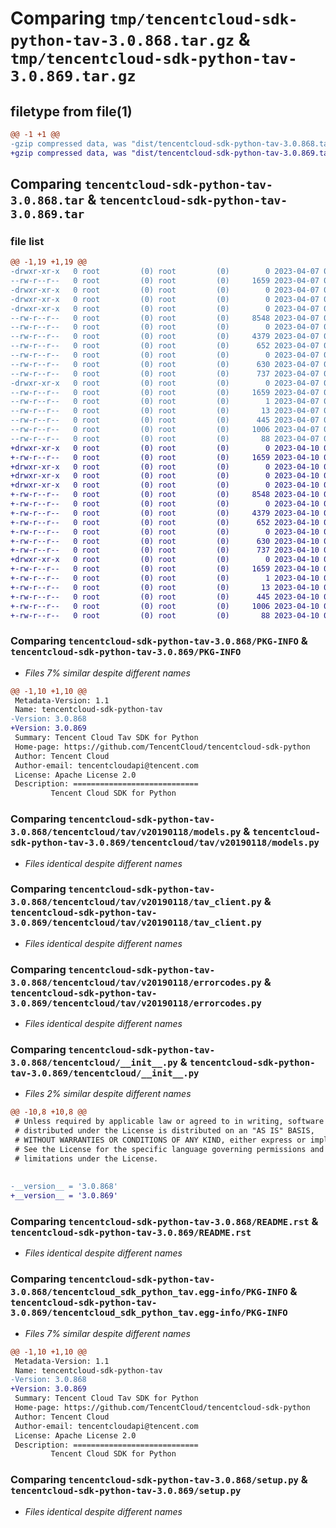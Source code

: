 # Comparing `tmp/tencentcloud-sdk-python-tav-3.0.868.tar.gz` & `tmp/tencentcloud-sdk-python-tav-3.0.869.tar.gz`

## filetype from file(1)

```diff
@@ -1 +1 @@
-gzip compressed data, was "dist/tencentcloud-sdk-python-tav-3.0.868.tar", last modified: Fri Apr  7 00:56:34 2023, max compression
+gzip compressed data, was "dist/tencentcloud-sdk-python-tav-3.0.869.tar", last modified: Mon Apr 10 03:13:51 2023, max compression
```

## Comparing `tencentcloud-sdk-python-tav-3.0.868.tar` & `tencentcloud-sdk-python-tav-3.0.869.tar`

### file list

```diff
@@ -1,19 +1,19 @@
-drwxr-xr-x   0 root         (0) root         (0)        0 2023-04-07 00:56:34.000000 tencentcloud-sdk-python-tav-3.0.868/
--rw-r--r--   0 root         (0) root         (0)     1659 2023-04-07 00:56:34.000000 tencentcloud-sdk-python-tav-3.0.868/PKG-INFO
-drwxr-xr-x   0 root         (0) root         (0)        0 2023-04-07 00:56:34.000000 tencentcloud-sdk-python-tav-3.0.868/tencentcloud/
-drwxr-xr-x   0 root         (0) root         (0)        0 2023-04-07 00:56:34.000000 tencentcloud-sdk-python-tav-3.0.868/tencentcloud/tav/
-drwxr-xr-x   0 root         (0) root         (0)        0 2023-04-07 00:56:34.000000 tencentcloud-sdk-python-tav-3.0.868/tencentcloud/tav/v20190118/
--rw-r--r--   0 root         (0) root         (0)     8548 2023-04-07 00:56:34.000000 tencentcloud-sdk-python-tav-3.0.868/tencentcloud/tav/v20190118/models.py
--rw-r--r--   0 root         (0) root         (0)        0 2023-04-07 00:56:34.000000 tencentcloud-sdk-python-tav-3.0.868/tencentcloud/tav/v20190118/__init__.py
--rw-r--r--   0 root         (0) root         (0)     4379 2023-04-07 00:56:34.000000 tencentcloud-sdk-python-tav-3.0.868/tencentcloud/tav/v20190118/tav_client.py
--rw-r--r--   0 root         (0) root         (0)      652 2023-04-07 00:56:34.000000 tencentcloud-sdk-python-tav-3.0.868/tencentcloud/tav/v20190118/errorcodes.py
--rw-r--r--   0 root         (0) root         (0)        0 2023-04-07 00:56:34.000000 tencentcloud-sdk-python-tav-3.0.868/tencentcloud/tav/__init__.py
--rw-r--r--   0 root         (0) root         (0)      630 2023-04-07 00:56:34.000000 tencentcloud-sdk-python-tav-3.0.868/tencentcloud/__init__.py
--rw-r--r--   0 root         (0) root         (0)      737 2023-04-07 00:56:34.000000 tencentcloud-sdk-python-tav-3.0.868/README.rst
-drwxr-xr-x   0 root         (0) root         (0)        0 2023-04-07 00:56:34.000000 tencentcloud-sdk-python-tav-3.0.868/tencentcloud_sdk_python_tav.egg-info/
--rw-r--r--   0 root         (0) root         (0)     1659 2023-04-07 00:56:34.000000 tencentcloud-sdk-python-tav-3.0.868/tencentcloud_sdk_python_tav.egg-info/PKG-INFO
--rw-r--r--   0 root         (0) root         (0)        1 2023-04-07 00:56:34.000000 tencentcloud-sdk-python-tav-3.0.868/tencentcloud_sdk_python_tav.egg-info/dependency_links.txt
--rw-r--r--   0 root         (0) root         (0)       13 2023-04-07 00:56:34.000000 tencentcloud-sdk-python-tav-3.0.868/tencentcloud_sdk_python_tav.egg-info/top_level.txt
--rw-r--r--   0 root         (0) root         (0)      445 2023-04-07 00:56:34.000000 tencentcloud-sdk-python-tav-3.0.868/tencentcloud_sdk_python_tav.egg-info/SOURCES.txt
--rw-r--r--   0 root         (0) root         (0)     1006 2023-04-07 00:56:34.000000 tencentcloud-sdk-python-tav-3.0.868/setup.py
--rw-r--r--   0 root         (0) root         (0)       88 2023-04-07 00:56:34.000000 tencentcloud-sdk-python-tav-3.0.868/setup.cfg
+drwxr-xr-x   0 root         (0) root         (0)        0 2023-04-10 03:13:51.000000 tencentcloud-sdk-python-tav-3.0.869/
+-rw-r--r--   0 root         (0) root         (0)     1659 2023-04-10 03:13:51.000000 tencentcloud-sdk-python-tav-3.0.869/PKG-INFO
+drwxr-xr-x   0 root         (0) root         (0)        0 2023-04-10 03:13:51.000000 tencentcloud-sdk-python-tav-3.0.869/tencentcloud/
+drwxr-xr-x   0 root         (0) root         (0)        0 2023-04-10 03:13:51.000000 tencentcloud-sdk-python-tav-3.0.869/tencentcloud/tav/
+drwxr-xr-x   0 root         (0) root         (0)        0 2023-04-10 03:13:51.000000 tencentcloud-sdk-python-tav-3.0.869/tencentcloud/tav/v20190118/
+-rw-r--r--   0 root         (0) root         (0)     8548 2023-04-10 03:13:51.000000 tencentcloud-sdk-python-tav-3.0.869/tencentcloud/tav/v20190118/models.py
+-rw-r--r--   0 root         (0) root         (0)        0 2023-04-10 03:13:51.000000 tencentcloud-sdk-python-tav-3.0.869/tencentcloud/tav/v20190118/__init__.py
+-rw-r--r--   0 root         (0) root         (0)     4379 2023-04-10 03:13:51.000000 tencentcloud-sdk-python-tav-3.0.869/tencentcloud/tav/v20190118/tav_client.py
+-rw-r--r--   0 root         (0) root         (0)      652 2023-04-10 03:13:51.000000 tencentcloud-sdk-python-tav-3.0.869/tencentcloud/tav/v20190118/errorcodes.py
+-rw-r--r--   0 root         (0) root         (0)        0 2023-04-10 03:13:51.000000 tencentcloud-sdk-python-tav-3.0.869/tencentcloud/tav/__init__.py
+-rw-r--r--   0 root         (0) root         (0)      630 2023-04-10 03:13:51.000000 tencentcloud-sdk-python-tav-3.0.869/tencentcloud/__init__.py
+-rw-r--r--   0 root         (0) root         (0)      737 2023-04-10 03:13:51.000000 tencentcloud-sdk-python-tav-3.0.869/README.rst
+drwxr-xr-x   0 root         (0) root         (0)        0 2023-04-10 03:13:51.000000 tencentcloud-sdk-python-tav-3.0.869/tencentcloud_sdk_python_tav.egg-info/
+-rw-r--r--   0 root         (0) root         (0)     1659 2023-04-10 03:13:51.000000 tencentcloud-sdk-python-tav-3.0.869/tencentcloud_sdk_python_tav.egg-info/PKG-INFO
+-rw-r--r--   0 root         (0) root         (0)        1 2023-04-10 03:13:51.000000 tencentcloud-sdk-python-tav-3.0.869/tencentcloud_sdk_python_tav.egg-info/dependency_links.txt
+-rw-r--r--   0 root         (0) root         (0)       13 2023-04-10 03:13:51.000000 tencentcloud-sdk-python-tav-3.0.869/tencentcloud_sdk_python_tav.egg-info/top_level.txt
+-rw-r--r--   0 root         (0) root         (0)      445 2023-04-10 03:13:51.000000 tencentcloud-sdk-python-tav-3.0.869/tencentcloud_sdk_python_tav.egg-info/SOURCES.txt
+-rw-r--r--   0 root         (0) root         (0)     1006 2023-04-10 03:13:51.000000 tencentcloud-sdk-python-tav-3.0.869/setup.py
+-rw-r--r--   0 root         (0) root         (0)       88 2023-04-10 03:13:51.000000 tencentcloud-sdk-python-tav-3.0.869/setup.cfg
```

### Comparing `tencentcloud-sdk-python-tav-3.0.868/PKG-INFO` & `tencentcloud-sdk-python-tav-3.0.869/PKG-INFO`

 * *Files 7% similar despite different names*

```diff
@@ -1,10 +1,10 @@
 Metadata-Version: 1.1
 Name: tencentcloud-sdk-python-tav
-Version: 3.0.868
+Version: 3.0.869
 Summary: Tencent Cloud Tav SDK for Python
 Home-page: https://github.com/TencentCloud/tencentcloud-sdk-python
 Author: Tencent Cloud
 Author-email: tencentcloudapi@tencent.com
 License: Apache License 2.0
 Description: ============================
         Tencent Cloud SDK for Python
```

### Comparing `tencentcloud-sdk-python-tav-3.0.868/tencentcloud/tav/v20190118/models.py` & `tencentcloud-sdk-python-tav-3.0.869/tencentcloud/tav/v20190118/models.py`

 * *Files identical despite different names*

### Comparing `tencentcloud-sdk-python-tav-3.0.868/tencentcloud/tav/v20190118/tav_client.py` & `tencentcloud-sdk-python-tav-3.0.869/tencentcloud/tav/v20190118/tav_client.py`

 * *Files identical despite different names*

### Comparing `tencentcloud-sdk-python-tav-3.0.868/tencentcloud/tav/v20190118/errorcodes.py` & `tencentcloud-sdk-python-tav-3.0.869/tencentcloud/tav/v20190118/errorcodes.py`

 * *Files identical despite different names*

### Comparing `tencentcloud-sdk-python-tav-3.0.868/tencentcloud/__init__.py` & `tencentcloud-sdk-python-tav-3.0.869/tencentcloud/__init__.py`

 * *Files 2% similar despite different names*

```diff
@@ -10,8 +10,8 @@
 # Unless required by applicable law or agreed to in writing, software
 # distributed under the License is distributed on an "AS IS" BASIS,
 # WITHOUT WARRANTIES OR CONDITIONS OF ANY KIND, either express or implied.
 # See the License for the specific language governing permissions and
 # limitations under the License.
 
 
-__version__ = '3.0.868'
+__version__ = '3.0.869'
```

### Comparing `tencentcloud-sdk-python-tav-3.0.868/README.rst` & `tencentcloud-sdk-python-tav-3.0.869/README.rst`

 * *Files identical despite different names*

### Comparing `tencentcloud-sdk-python-tav-3.0.868/tencentcloud_sdk_python_tav.egg-info/PKG-INFO` & `tencentcloud-sdk-python-tav-3.0.869/tencentcloud_sdk_python_tav.egg-info/PKG-INFO`

 * *Files 7% similar despite different names*

```diff
@@ -1,10 +1,10 @@
 Metadata-Version: 1.1
 Name: tencentcloud-sdk-python-tav
-Version: 3.0.868
+Version: 3.0.869
 Summary: Tencent Cloud Tav SDK for Python
 Home-page: https://github.com/TencentCloud/tencentcloud-sdk-python
 Author: Tencent Cloud
 Author-email: tencentcloudapi@tencent.com
 License: Apache License 2.0
 Description: ============================
         Tencent Cloud SDK for Python
```

### Comparing `tencentcloud-sdk-python-tav-3.0.868/setup.py` & `tencentcloud-sdk-python-tav-3.0.869/setup.py`

 * *Files identical despite different names*

